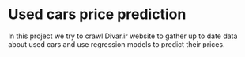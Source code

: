 # Used cars price prediction 
In this project we try to crawl Divar.ir website to gather up to date data about used cars and use regression models to predict their prices.